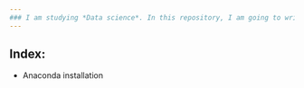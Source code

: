 ```yaml
---
### I am studying *Data science*. In this repository, I am going to write about my experiences in studying *Machine learning*, with a step by step approach.
---
```


## **Index:**

* Anaconda installation

